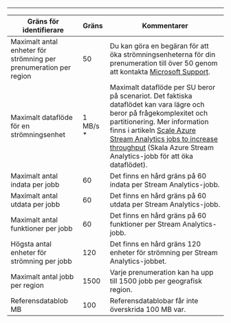 ---
| Gräns för identifierare | Gräns | Kommentarer |
| --- | --- | --- |
| Maximalt antal enheter för strömning per prenumeration per region |50 |Du kan göra en begäran för att öka strömningsenheterna för din prenumeration till över 50 genom att kontakta [Microsoft Support](https://support.microsoft.com/en-us). |
| Maximalt dataflöde för en strömningsenhet |1 MB/s * |Maximalt dataflöde per SU beror på scenariot. Det faktiska dataflödet kan vara lägre och beror på frågekomplexitet och partitionering. Mer information finns i artikeln [Scale Azure Stream Analytics jobs to increase throughput](../articles/stream-analytics/stream-analytics-scale-jobs.md) (Skala Azure Stream Analytics-jobb för att öka dataflödet). |
| Maximalt antal indata per jobb |60 |Det finns en hård gräns på 60 indata per Stream Analytics-jobb. |
| Maximalt antal utdata per jobb |60 |Det finns en hård gräns på 60 utdata per Stream Analytics-jobb. |
| Maximalt antal funktioner per jobb |60 |Det finns en hård gräns på 60 funktioner per Stream Analytics-jobb. |
| Högsta antal enheter för strömning per jobb |120 |Det finns en hård gräns 120 enheter för strömning per Stream Analytics-jobbet. |
| Maximalt antal jobb per region |1500 |Varje prenumeration kan ha upp till 1500 jobb per geografisk region. |
| Referensdatablob MB | 100 | Referensdatablobar får inte överskrida 100 MB var. |

